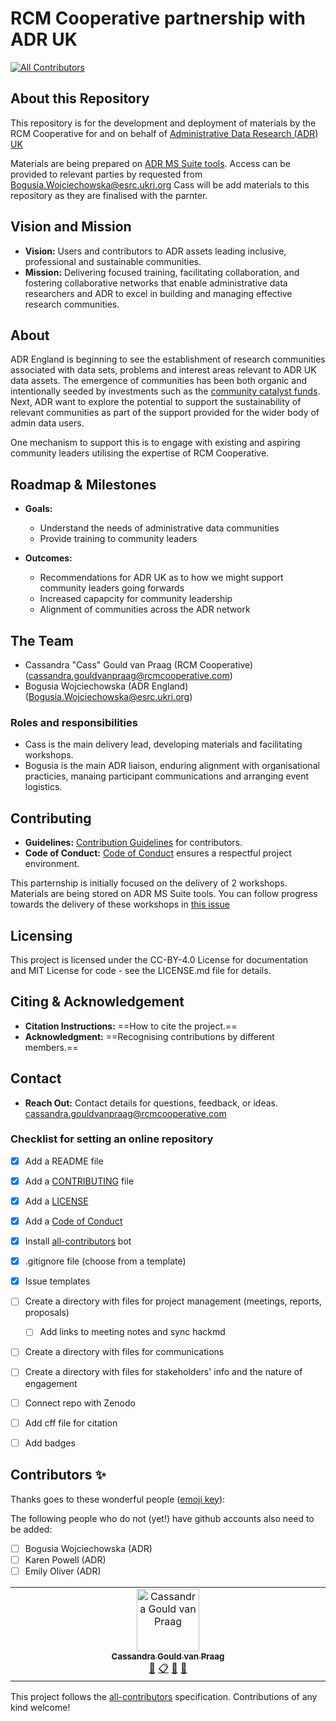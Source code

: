 # RCM Cooperative partnership with ADR UK
<!-- ALL-CONTRIBUTORS-BADGE:START - Do not remove or modify this section -->
[![All Contributors](https://img.shields.io/badge/all_contributors-1-orange.svg?style=flat-square)](#contributors-)
<!-- ALL-CONTRIBUTORS-BADGE:END -->

## About this Repository

This repository is for the development and deployment of materials by the RCM Cooperative for and on behalf of [Administrative Data Research (ADR) UK](https://www.adruk.org)

Materials are being prepared on [ADR MS Suite tools](https://ukri.sharepoint.com/:f:/r/sites/ESRCADRUKCommunityBuilding/Shared%20Documents/General?csf=1&web=1&e=VJg9fq). 
Access can be provided to relevant parties by requested from Bogusia.Wojciechowska@esrc.ukri.org
Cass will be add materials to this repository as they are finalised with the parnter.

## Vision and Mission

- **Vision:** Users and contributors to ADR assets leading inclusive, professional and sustainable communities.
- **Mission:** Delivering focused training, facilitating collaboration, and fostering collaborative networks that enable administrative data researchers and ADR to excel in building and managing effective research communities.

## About

ADR England is beginning to see the establishment of research communities associated with data sets, problems and interest areas relevant to ADR UK data assets. 
The emergence of communities has been both organic and intentionally seeded by investments such as the [community catalyst funds](https://www.adruk.org/news-publications/news-blogs/funding-opportunity-adr-england-research-community-catalysts/).
Next, ADR want to explore the potential to support the sustainability of relevant communities as part of the support provided for the wider body of admin data users.  

One mechanism to support this is to engage with existing and aspiring community leaders utilising the expertise of RCM Cooperative.
 
## Roadmap & Milestones

- **Goals:** 
    - Understand the needs of administrative data communities
    - Provide training to community leaders

- **Outcomes:** 
    - Recommendations for ADR UK as to how we might support community leaders going forwards 
    - Increased capapcity for community leadership
    - Alignment of communities across the ADR network

## The Team

- Cassandra "Cass" Gould van Praag (RCM Cooperative) (cassandra.gouldvanpraag@rcmcooperative.com)
- Bogusia Wojciechowska (ADR England) (Bogusia.Wojciechowska@esrc.ukri.org)
  
### Roles and responsibilities
- Cass is the main delivery lead, developing materials and facilitating workshops.
- Bogusia is the main ADR liaison, enduring alignment with organisational practicies, manaing participant communications and arranging event logistics. 

## Contributing

- **Guidelines:** [Contribution Guidelines](CONTRIBUTING.md) for contributors.
- **Code of Conduct:** [Code of Conduct](CODE_OF_CONDUCT.md) ensures a respectful project environment.

This parternship is initially focused on the delivery of 2 workshops. 
Materials are being stored on ADR MS Suite tools. 
You can follow progress towards the delivery of these workshops in [this issue](https://github.com/rcmcooperative/partner-ADR-UK/issues/1)


## Licensing

This project is licensed under the CC-BY-4.0 License for documentation and MIT License for code - see the LICENSE.md file for details.

## Citing & Acknowledgement

- **Citation Instructions:** ==How to cite the project.==
- **Acknowledgment:** ==Recognising contributions by different members.==

## Contact

- **Reach Out:** Contact details for questions, feedback, or ideas.
cassandra.gouldvanpraag@rcmcooperative.com



### Checklist for setting an online repository 

- [x] Add a README file
- [x] Add a [CONTRIBUTING](CONTRIBUTING.md) file
- [x] Add a [LICENSE](LICENSE.md)
- [x] Add a [Code of Conduct](CODE_OF_CONDUCT.md)
- [x] Install [all-contributors](https://allcontributors.org/) bot
- [x] .gitignore file (choose from a template)
- [x] Issue templates
- [ ] Create a directory with files for project management (meetings, reports, proposals)
  - [ ] Add links to meeting notes and sync hackmd
- [ ] Create a directory with files for communications
- [ ] Create a directory with files for stakeholders' info and the nature of engagement
- [ ] Connect repo with Zenodo
- [ ] Add cff file for citation
- [ ] Add badges


## Contributors ✨

Thanks goes to these wonderful people ([emoji key](https://allcontributors.org/docs/en/emoji-key)):

The following people who do not (yet!) have github accounts also need to be added:
- [ ] Bogusia Wojciechowska (ADR) 
- [ ] Karen Powell (ADR)
- [ ] Emily Oliver (ADR)

<!-- ALL-CONTRIBUTORS-LIST:START - Do not remove or modify this section -->
<!-- prettier-ignore-start -->
<!-- markdownlint-disable -->
<table>
  <tbody>
    <tr>
      <td align="center" valign="top" width="14.28%"><a href="https://github.com/cassgvp"><img src="https://avatars.githubusercontent.com/u/43407869?v=4?s=100" width="100px;" alt="Cassandra Gould van Praag"/><br /><sub><b>Cassandra Gould van Praag</b></sub></a><br /><a href="https://github.com/rcmcooperative/partner-ADR-UK/commits?author=cassgvp" title="Documentation">📖</a> <a href="#eventOrganizing-cassgvp" title="Event Organizing">📋</a> <a href="#ideas-cassgvp" title="Ideas, Planning, & Feedback">🤔</a> <a href="#projectManagement-cassgvp" title="Project Management">📆</a></td>
    </tr>
  </tbody>
</table>

<!-- markdownlint-restore -->
<!-- prettier-ignore-end -->

<!-- ALL-CONTRIBUTORS-LIST:END -->



This project follows the [all-contributors](https://github.com/all-contributors/all-contributors) specification. Contributions of any kind welcome!
